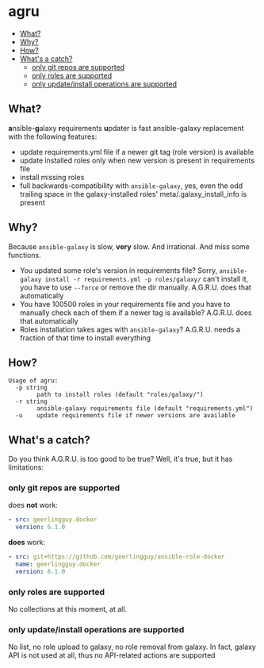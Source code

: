 # agru

<!-- vim-markdown-toc GitLab -->

* [What?](#what)
* [Why?](#why)
* [How?](#how)
* [What's a catch?](#whats-a-catch)
  * [only git repos are supported](#only-git-repos-are-supported)
  * [only roles are supported](#only-roles-are-supported)
  * [only update/install operations are supported](#only-updateinstall-operations-are-supported)

<!-- vim-markdown-toc -->

## What?

**a**nsible-**g**alaxy **r**equirements **u**pdater is fast ansible-galaxy replacement with the following features:

* update requirements.yml file if a newer git tag (role version) is available
* update installed roles only when new version is present in requirements file
* install missing roles
* full backwards-compatibility with `ansible-galaxy`, yes, even the odd trailing space in the galaxy-installed roles' meta/.galaxy_install_info is present

## Why?

Because `ansible-galaxy` is slow, **very** slow. And irrational. And miss some functions.

* You updated some role's version in requirements file? Sorry, `ansible-galaxy install -r requirements.yml -p roles/galaxy/` can't install it, you have to use `--force` or remove the dir manually. A.G.R.U. does that automatically
* You have 100500 roles in your requirements file and you have to manually check each of them if a newer tag is available? A.G.R.U. does that automatically
* Roles installation takes ages with `ansible-galaxy`? A.G.R.U. needs a fraction of that time to install everything

## How?

```
Usage of agru:
  -p string
    	path to install roles (default "roles/galaxy/")
  -r string
    	ansible-galaxy requirements file (default "requirements.yml")
  -u	update requirements file if newer versions are available
```

## What's a catch?

Do you think A.G.R.U. is too good to be true? Well, it's true, but it has limitations:

### only git repos are supported

does **not** work:

```yaml
- src: geerlingguy.docker
  version: 6.1.0
```

**does** work:
```yaml
- src: git+https://github.com/geerlingguy/ansible-role-docker
  name: geerlingguy.docker
  version: 6.1.0
```

### only roles are supported

No collections at this moment, at all.

### only update/install operations are supported

No list, no role upload to galaxy, no role removal from galaxy.
In fact, galaxy API is not used at all, thus no API-related actions are supported
